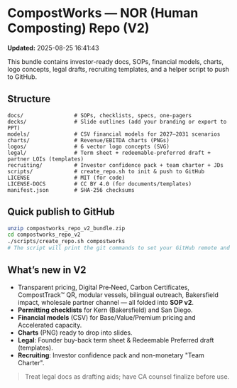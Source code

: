 # CompostWorks — NOR (Human Composting) Repo (V2)

**Updated:** 2025-08-25 16:41:43

This bundle contains investor-ready docs, SOPs, financial models, charts, logo concepts, legal drafts, recruiting templates, and a helper script to push to GitHub.

## Structure
```
docs/                # SOPs, checklists, specs, one-pagers
decks/               # Slide outlines (add your branding or export to PPT)
models/              # CSV financial models for 2027–2031 scenarios
charts/              # Revenue/EBITDA charts (PNGs)
logos/               # 6 vector logo concepts (SVG)
legal/               # Term sheet + redeemable-preferred draft + partner LOIs (templates)
recruiting/          # Investor confidence pack + team charter + JDs
scripts/             # create_repo.sh to init & push to GitHub
LICENSE              # MIT (for code)
LICENSE-DOCS         # CC BY 4.0 (for documents/templates)
manifest.json        # SHA-256 checksums
```

## Quick publish to GitHub
```bash
unzip compostworks_repo_v2_bundle.zip
cd compostworks_repo_v2
./scripts/create_repo.sh compostworks
# The script will print the git commands to set your GitHub remote and push.
```

## What’s new in V2
- Transparent pricing, Digital Pre‑Need, Carbon Certificates, CompostTrack™ QR, modular vessels, bilingual outreach, Bakersfield impact, wholesale partner channel — all folded into **SOP v2**.
- **Permitting checklists** for Kern (Bakersfield) and San Diego.
- **Financial models** (CSV) for Base/Value/Premium pricing and Accelerated capacity.
- **Charts** (PNG) ready to drop into slides.
- **Legal**: Founder buy-back term sheet & Redeemable Preferred draft (templates).
- **Recruiting**: Investor confidence pack and non-monetary "Team Charter".

> Treat legal docs as drafting aids; have CA counsel finalize before use.
